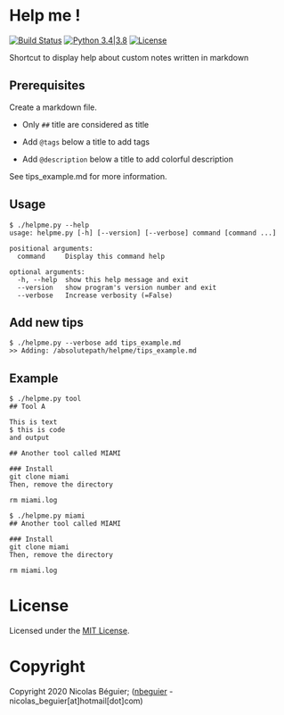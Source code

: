 # Help me !

[![Build Status](https://travis-ci.org/nbeguier/helpme.svg?branch=master)](https://travis-ci.org/nbeguier/helpme) [![Python 3.4|3.8](https://img.shields.io/badge/python-3.4|3.8-green.svg)](https://www.python.org/) [![License](https://img.shields.io/github/license/nbeguier/helpme?color=blue)](https://github.com/nbeguier/helpme/blob/master/LICENSE)

Shortcut to display help about custom notes written in markdown

## Prerequisites

Create a markdown file.

  - Only `##` title are considered as title

  - Add `@tags` below a title to add tags

  - Add `@description` below a title to add colorful description

See tips_example.md for more information.

## Usage

```
$ ./helpme.py --help
usage: helpme.py [-h] [--version] [--verbose] command [command ...]

positional arguments:
  command     Display this command help

optional arguments:
  -h, --help  show this help message and exit
  --version   show program's version number and exit
  --verbose   Increase verbosity (=False)
```

## Add new tips

```
$ ./helpme.py --verbose add tips_example.md
>> Adding: /absolutepath/helpme/tips_example.md
```

## Example

```
$ ./helpme.py tool
## Tool A

This is text
$ this is code
and output

## Another tool called MIAMI

### Install
git clone miami
Then, remove the directory

rm miami.log
```

```
$ ./helpme.py miami
## Another tool called MIAMI

### Install
git clone miami
Then, remove the directory

rm miami.log
```

# License
Licensed under the [MIT License](https://github.com/nbeguier/helpme/blob/master/LICENSE).

# Copyright
Copyright 2020 Nicolas Béguier; ([nbeguier](https://beguier.eu/nicolas/) - nicolas_beguier[at]hotmail[dot]com)
